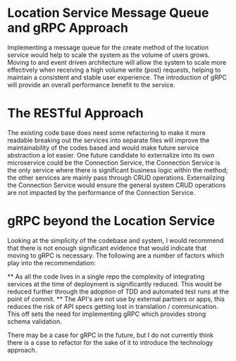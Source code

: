 
# Location Service Message Queue and gRPC Approach
Implementing a message queue for the create method of the location service would help to scale the system as the volume of users grows. 
Moving to and event driven architecture will allow the system to scale more effectively when receiving a high volume write (post) requests, helping to maintain a consistent and stable user experience.
The introduction of gRPC will provide an overall performance benefit to the service.

# The RESTful Approach
The existing code base does need some refactoring to make it more readable breaking out the services into separate files will improve the maintainability of the codes based and would make future service abstraction a lot easier. 
One future candidate to externalize into its own microservice could be the Connection Service, the Connection Service is the only service where there is significant business logic within the method; the other services are mainly pass through CRUD operations. Externalizing the Connection Service would ensure the general system CRUD operations are not impacted by the performance of the Connection Service.

# gRPC beyond the Location Service
Looking at the simplicity of the codebase and system, I would recommend that there is not enough significant evidence that would indicate that moving to gRPC is necessary. The following are a number of factors which play into the recommendation:

** As all the code lives in a single repo the complexity of integrating services at the time of deployment is significantly reduced. This would be reduced further through the adoption of TDD and automated test runs at the point of commit.
** The API's are not use by external partners or apps, this reduces the risk of API specs getting lost in translation / communication. This off sets the need for implementing gRPC which provides strong schema validation. 

There may be a case for gRPC in the future, but I do not currently think there is a case to refactor for the sake of it to introduce the technology approach. 